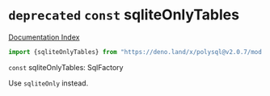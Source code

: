 # `deprecated` `const` sqliteOnlyTables

[Documentation Index](../README.md)

```ts
import {sqliteOnlyTables} from "https://deno.land/x/polysql@v2.0.7/mod.ts"
```

`const` sqliteOnlyTables: SqlFactory

Use `sqliteOnly` instead.

